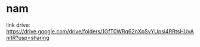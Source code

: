 # nam
 
link drive: https://drive.google.com/drive/folders/1GfT0WRq62nXpSvYUpsi4RRtsHUvAnitR?usp=sharing

